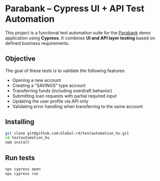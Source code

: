 # Parabank – Cypress UI + API Test Automation

This project is a functional test automation suite for the [Parabank](https://parabank.parasoft.com/) demo application using **Cypress**. It combines **UI and API layer testing** based on defined business requirements.

## Objective

The goal of these tests is to validate the following features:
- Opening a new account
- Creating a "SAVINGS" type account
- Transferring funds (including overdraft behavior)
- Submitting loan requests with partial required input
- Updating the user profile via API only
- Validating error handling when transferring to the same account

## Installing 

```bash
git clone git@github.com:Global-rd/testautomation_hu.git
cd testautomation_hu
npm install
```
## Run tests

```bash
npx cypress open
npx cypress run
```

